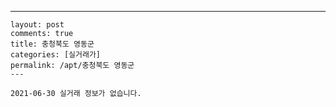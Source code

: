 ---
    layout: post
    comments: true
    title: 충청북도 영동군
    categories: [실거래가]
    permalink: /apt/충청북도 영동군
    ---

    2021-06-30 실거래 정보가 없습니다.

    